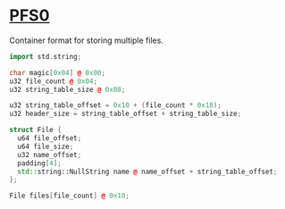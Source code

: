 # [PFS0](https://switchbrew.org/wiki/NCA#PFS0)

Container format for storing multiple files.

```cpp
import std.string;

char magic[0x04] @ 0x00;
u32 file_count @ 0x04;
u32 string_table_size @ 0x08;

u32 string_table_offset = 0x10 + (file_count * 0x18);
u32 header_size = string_table_offset + string_table_size;

struct File {
  u64 file_offset;
  u64 file_size;
  u32 name_offset;
  padding[4];
  std::string::NullString name @ name_offset + string_table_offset;
};

File files[file_count] @ 0x10;
```
